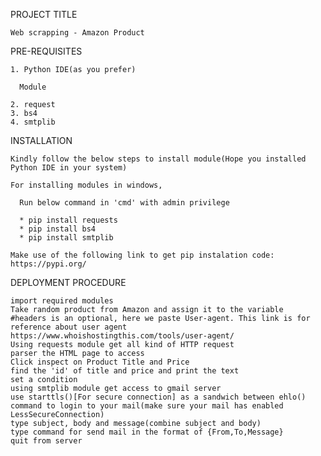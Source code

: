 PROJECT TITLE
    
    Web scrapping - Amazon Product

PRE-REQUISITES

    1. Python IDE(as you prefer)
      
      Module
      
    2. request
    3. bs4
    4. smtplib
    
INSTALLATION

    Kindly follow the below steps to install module(Hope you installed Python IDE in your system)
    
    For installing modules in windows,
    
      Run below command in 'cmd' with admin privilege
      
      * pip install requests
      * pip install bs4
      * pip install smtplib
      
    Make use of the following link to get pip instalation code: https://pypi.org/      

DEPLOYMENT PROCEDURE
    
    import required modules 
    Take random product from Amazon and assign it to the variable
    #headers is an optional, here we paste User-agent. This link is for reference about user agent https://www.whoishostingthis.com/tools/user-agent/
    Using requests module get all kind of HTTP request
    parser the HTML page to access 
    Click inspect on Product Title and Price
    find the 'id' of title and price and print the text
    set a condition
    using smtplib module get access to gmail server
    use starttls()[For secure connection] as a sandwich between ehlo() 
    command to login to your mail(make sure your mail has enabled LessSecureConnection)
    type subject, body and message(combine subject and body)
    type command for send mail in the format of {From,To,Message}
    quit from server
     
